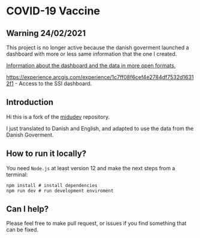 # COVID-19 Vaccine

## Warning 24/02/2021
This project is no longer active because the danish goverment launched a dashboard with more or less same information that the one I created.

<a href="https://covid19.ssi.dk/overvagningsdata/vaccinationstilslutning" target="_blank">Information about the dashboard and the data in more open formats.</a>

https://experience.arcgis.com/experience/1c7ff08f6cef4e2784df7532d16312f1 - Access to the SSI dashboard.

## Introduction

Hi this is a fork of the [midudev](https://github.com/midudev/covid-vacuna) repository.

I just translated to Danish and English, and adapted to use the data from the Danish Goverment.

## How to run it locally?

You need `Node.js` at least version 12 and make the next steps from a terminal:

```
npm install # install dependencies
npm run dev # run development enviroment
```

## Can I help?

Please feel free to make pull request, or issues if you find something that can be fixed.
